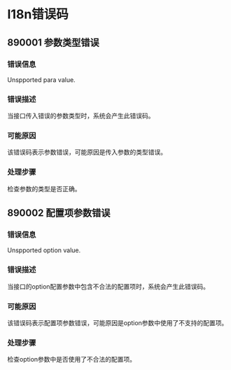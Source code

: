 # I18n错误码

## 890001 参数类型错误

### 错误信息
Unspported para value.

### 错误描述
当接口传入错误的参数类型时，系统会产生此错误码。

### 可能原因
该错误码表示参数错误，可能原因是传入参数的类型错误。

### 处理步骤
检查参数的类型是否正确。

## 890002 配置项参数错误

### 错误信息
Unspported option value.

### 错误描述
当接口的option配置参数中包含不合法的配置项时，系统会产生此错误码。

### 可能原因
该错误码表示配置项参数错误，可能原因是option参数中使用了不支持的配置项。

### 处理步骤
检查option参数中是否使用了不合法的配置项。